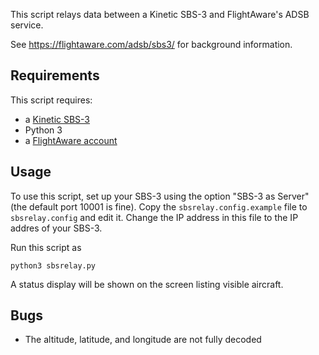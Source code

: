 This script relays data between a Kinetic SBS-3 and FlightAware's ADSB service.

See https://flightaware.com/adsb/sbs3/ for background information.

## Requirements

This script requires:

* a [Kinetic SBS-3](http://kinetic.co.uk)
* Python 3
* a [FlightAware account](https://flightaware.com/adsb/)

## Usage

To use this script, set up your SBS-3 using the option "SBS-3 as Server" (the default port 10001 is fine). Copy the `sbsrelay.config.example` file to `sbsrelay.config` and edit it. Change the IP address in this file to the IP addres of your SBS-3.

Run this script as

    python3 sbsrelay.py

A status display will be shown on the screen listing visible aircraft.

## Bugs

* The altitude, latitude, and longitude are not fully decoded
